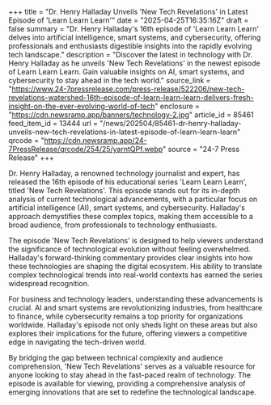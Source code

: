 +++
title = "Dr. Henry Halladay Unveils 'New Tech Revelations' in Latest Episode of 'Learn Learn Learn'"
date = "2025-04-25T16:35:16Z"
draft = false
summary = "Dr. Henry Halladay's 16th episode of 'Learn Learn Learn' delves into artificial intelligence, smart systems, and cybersecurity, offering professionals and enthusiasts digestible insights into the rapidly evolving tech landscape."
description = "Discover the latest in technology with Dr. Henry Halladay as he unveils 'New Tech Revelations' in the newest episode of Learn Learn Learn. Gain valuable insights on AI, smart systems, and cybersecurity to stay ahead in the tech world."
source_link = "https://www.24-7pressrelease.com/press-release/522206/new-tech-revelations-watershed-16th-episode-of-learn-learn-learn-delivers-fresh-insight-on-the-ever-evolving-world-of-tech"
enclosure = "https://cdn.newsramp.app/banners/technology-2.jpg"
article_id = 85461
feed_item_id = 13444
url = "/news/202504/85461-dr-henry-halladay-unveils-new-tech-revelations-in-latest-episode-of-learn-learn-learn"
qrcode = "https://cdn.newsramp.app/24-7PressRelease/qrcode/254/25/yarntQPf.webp"
source = "24-7 Press Release"
+++

<p>Dr. Henry Halladay, a renowned technology journalist and expert, has released the 16th episode of his educational series 'Learn Learn Learn', titled 'New Tech Revelations'. This episode stands out for its in-depth analysis of current technological advancements, with a particular focus on artificial intelligence (AI), smart systems, and cybersecurity. Halladay's approach demystifies these complex topics, making them accessible to a broad audience, from professionals to technology enthusiasts.</p><p>The episode 'New Tech Revelations' is designed to help viewers understand the significance of technological evolution without feeling overwhelmed. Halladay's forward-thinking commentary provides clear insights into how these technologies are shaping the digital ecosystem. His ability to translate complex technological trends into real-world contexts has earned the series widespread recognition.</p><p>For business and technology leaders, understanding these advancements is crucial. AI and smart systems are revolutionizing industries, from healthcare to finance, while cybersecurity remains a top priority for organizations worldwide. Halladay's episode not only sheds light on these areas but also explores their implications for the future, offering viewers a competitive edge in navigating the tech-driven world.</p><p>By bridging the gap between technical complexity and audience comprehension, 'New Tech Revelations' serves as a valuable resource for anyone looking to stay ahead in the fast-paced realm of technology. The episode is available for viewing, providing a comprehensive analysis of emerging innovations that are set to redefine the technological landscape.</p>